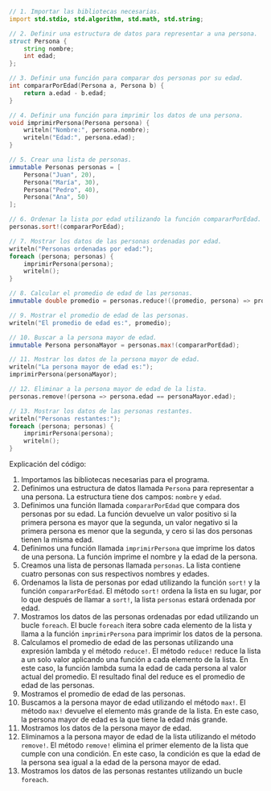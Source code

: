 ```d
// 1. Importar las bibliotecas necesarias.
import std.stdio, std.algorithm, std.math, std.string;

// 2. Definir una estructura de datos para representar a una persona.
struct Persona {
    string nombre;
    int edad;
};

// 3. Definir una función para comparar dos personas por su edad.
int compararPorEdad(Persona a, Persona b) {
    return a.edad - b.edad;
}

// 4. Definir una función para imprimir los datos de una persona.
void imprimirPersona(Persona persona) {
    writeln("Nombre:", persona.nombre);
    writeln("Edad:", persona.edad);
}

// 5. Crear una lista de personas.
immutable Personas personas = [
    Persona("Juan", 20),
    Persona("María", 30),
    Persona("Pedro", 40),
    Persona("Ana", 50)
];

// 6. Ordenar la lista por edad utilizando la función compararPorEdad.
personas.sort!(compararPorEdad);

// 7. Mostrar los datos de las personas ordenadas por edad.
writeln("Personas ordenadas por edad:");
foreach (persona; personas) {
    imprimirPersona(persona);
    writeln();
}

// 8. Calcular el promedio de edad de las personas.
immutable double promedio = personas.reduce!((promedio, persona) => promedio + persona.edad) / personas.length;

// 9. Mostrar el promedio de edad de las personas.
writeln("El promedio de edad es:", promedio);

// 10. Buscar a la persona mayor de edad.
immutable Persona personaMayor = personas.max!(compararPorEdad);

// 11. Mostrar los datos de la persona mayor de edad.
writeln("La persona mayor de edad es:");
imprimirPersona(personaMayor);

// 12. Eliminar a la persona mayor de edad de la lista.
personas.remove!(persona => persona.edad == personaMayor.edad);

// 13. Mostrar los datos de las personas restantes.
writeln("Personas restantes:");
foreach (persona; personas) {
    imprimirPersona(persona);
    writeln();
}
```

Explicación del código:

1. Importamos las bibliotecas necesarias para el programa.
2. Definimos una estructura de datos llamada `Persona` para representar a una persona. La estructura tiene dos campos: `nombre` y `edad`.
3. Definimos una función llamada `compararPorEdad` que compara dos personas por su edad. La función devuelve un valor positivo si la primera persona es mayor que la segunda, un valor negativo si la primera persona es menor que la segunda, y cero si las dos personas tienen la misma edad.
4. Definimos una función llamada `imprimirPersona` que imprime los datos de una persona. La función imprime el nombre y la edad de la persona.
5. Creamos una lista de personas llamada `personas`. La lista contiene cuatro personas con sus respectivos nombres y edades.
6. Ordenamos la lista de personas por edad utilizando la función `sort!` y la función `compararPorEdad`. El método `sort!` ordena la lista en su lugar, por lo que después de llamar a `sort!`, la lista `personas` estará ordenada por edad.
7. Mostramos los datos de las personas ordenadas por edad utilizando un bucle `foreach`. El bucle `foreach` itera sobre cada elemento de la lista y llama a la función `imprimirPersona` para imprimir los datos de la persona.
8. Calculamos el promedio de edad de las personas utilizando una expresión lambda y el método `reduce!`. El método `reduce!` reduce la lista a un solo valor aplicando una función a cada elemento de la lista. En este caso, la función lambda suma la edad de cada persona al valor actual del promedio. El resultado final del reduce es el promedio de edad de las personas.
9. Mostramos el promedio de edad de las personas.
10. Buscamos a la persona mayor de edad utilizando el método `max!`. El método `max!` devuelve el elemento más grande de la lista. En este caso, la persona mayor de edad es la que tiene la edad más grande.
11. Mostramos los datos de la persona mayor de edad.
12. Eliminamos a la persona mayor de edad de la lista utilizando el método `remove!`. El método `remove!` elimina el primer elemento de la lista que cumple con una condición. En este caso, la condición es que la edad de la persona sea igual a la edad de la persona mayor de edad.
13. Mostramos los datos de las personas restantes utilizando un bucle `foreach`.